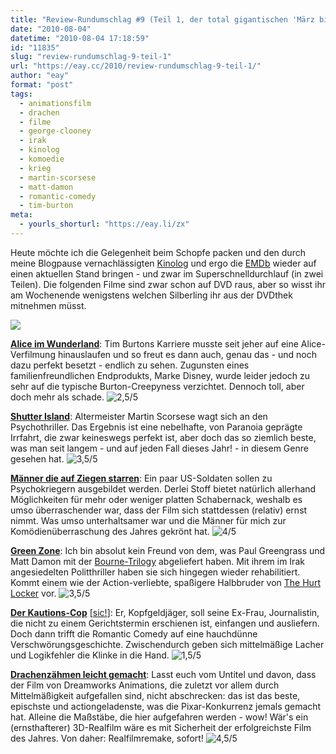 ```yaml
---
title: "Review-Rundumschlag #9 (Teil 1, der total gigantischen 'März bis Juni'-Aufhol-Edition)"
date: "2010-08-04"
datetime: "2010-08-04 17:18:59"
id: "11835"
slug: "review-rundumschlag-9-teil-1"
url: "https://eay.cc/2010/review-rundumschlag-9-teil-1/"
author: "eay"
format: "post"
tags:
  - animationsfilm
  - drachen
  - filme
  - george-clooney
  - irak
  - kinolog
  - komoedie
  - krieg
  - martin-scorsese
  - matt-damon
  - romantic-comedy
  - tim-burton
meta:
  - yourls_shorturl: "https://eay.li/zx"
---
```


Heute möchte ich die Gelegenheit beim Schopfe packen und den durch meine Blogpause vernachlässigten [Kinolog](//eay.cc/themen/kinolog/) und ergo die [EMDb](http://eay.cc/emdb/) wieder auf einen aktuellen Stand bringen - und zwar im Superschnelldurchlauf (in zwei Teilen). Die folgenden Filme sind zwar schon auf DVD raus, aber so wisst ihr am Wochenende wenigstens welchen Silberling ihr aus der DVDthek mitnehmen müsst.

![](https://eay.cc/uploads/2010/reviewrundumschlag9_1.jpg)

[**Alice im Wunderland**](http://www.amazon.de/exec/obidos/ASIN/B0037QGJWW/eayznet-21): Tim Burtons Karriere musste seit jeher auf eine Alice-Verfilmung hinauslaufen und so freut es dann auch, genau das - und noch dazu perfekt besetzt - endlich zu sehen. Zugunsten eines familienfreundlichen Endprodukts, Marke Disney, wurde leider jedoch zu sehr auf die typische Burton-Creepyness verzichtet. Dennoch toll, aber doch mehr als schade. ![2,5/5](/uploads/pages/emdb/s_2-5.gif)

[**Shutter Island**](http://www.amazon.de/exec/obidos/ASIN/B003KHG5HC/eayznet-21): Altermeister Martin Scorsese wagt sich an den Psychothriller. Das Ergebnis ist eine nebelhafte, von Paranoia geprägte Irrfahrt, die zwar keineswegs perfekt ist, aber doch das so ziemlich beste, was man seit langem - und auf jeden Fall dieses Jahr! - in diesem Genre gesehen hat. ![3,5/5](/uploads/pages/emdb/s_3-5.gif)

[**Männer die auf Ziegen starren**](http://www.amazon.de/exec/obidos/ASIN/B003I4SHAA/eayznet-21): Ein paar US-Soldaten sollen zu Psychokriegern ausgebildet werden. Derlei Stoff bietet natürlich allerhand Möglichkeiten für mehr oder weniger platten Schabernack, weshalb es umso überraschender war, dass der Film sich stattdessen (relativ) ernst nimmt. Was umso unterhaltsamer war und die Männer für mich zur Komödienüberraschung des Jahres gekrönt hat. ![4/5](/uploads/pages/emdb/s_4.gif)

[**Green Zone**](http://www.amazon.de/exec/obidos/ASIN/B003EPOC2U/eayznet-21): Ich bin absolut kein Freund von dem, was Paul Greengrass und Matt Damon mit der [Bourne-Trilogy](http://www.amazon.de/exec/obidos/ASIN/B002NZJMSQ/eayznet-21) abgeliefert haben. Mit ihrem im Irak angesiedelten Politthriller haben sie sich hingegen wieder rehabilitiert. Kommt einem wie der Action-verliebte, spaßigere Halbbruder von [The Hurt Locker](http://www.amazon.de/exec/obidos/ASIN/B003E3TR54/eayznet-21) vor. ![3,5/5](/uploads/pages/emdb/s_3-5.gif)

[**Der Kautions-Cop**](http://www.amazon.de/exec/obidos/ASIN/B003P7RSGE/eayznet-21) \[[sic!](http://www.deppenbindestrich.de/)\]: Er, Kopfgeldjäger, soll seine Ex-Frau, Journalistin, die nicht zu einem Gerichtstermin erschienen ist, einfangen und ausliefern. Doch dann trifft die Romantic Comedy auf eine hauchdünne Verschwörungsgeschichte. Zwischendurch geben sich mittelmäßige Lacher und Logikfehler die Klinke in die Hand. ![1,5/5](/uploads/pages/emdb/s_1-5.gif)

[**Drachenzähmen leicht gemacht**](http://www.amazon.de/exec/obidos/ASIN/B003NCWVPY/eayznet-21): Lasst euch vom Untitel und davon, dass der Film von Dreamworks Animations, die zuletzt vor allem durch Mittelmäßigkeit aufgefallen sind, nicht abschrecken: das ist das beste, epischste und actiongeladenste, was die Pixar-Konkurrenz jemals gemacht hat. Alleine die Maßstäbe, die hier aufgefahren werden - wow! Wär's ein (ernsthafterer) 3D-Realfilm wäre es mit Sicherheit der erfolgreichste Film des Jahres. Von daher: Realfilmremake, sofort! ![4,5/5](/uploads/pages/emdb/s_4-5.gif)
